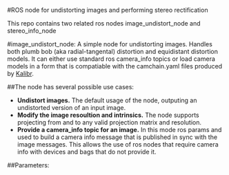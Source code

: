 #ROS node for undistorting images and performing stereo rectification

This repo contains two related ros nodes image_undistort_node and stereo_info_node

#image_undistort_node:
A simple node for undistorting images. Handles both plumb bob (aka radial-tangental) distortion and equidistant distortion models. It can either use standard ros camera_info topics or load camera models in a form that is compatiable with the camchain.yaml files produced by [Kalibr](https://github.com/ethz-asl/kalibr).

##The node has several possible use cases:

* **Undistort images.** The default usage of the node, outputing an undistorted version of an input image.
* **Modify the image resoultion and intrinsics.** The node supports projecting from and to any valid projection matrix and resolution.
* **Provide a camera_info topic for an image.** In this mode ros params and used to build a camera info message that is published in sync with the image messages. This allows the use of ros nodes that require camera info with devices and bags that do not provide it.

##Parameters:


